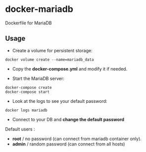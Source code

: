 # docker-mariadb
Dockerfile for MariaDB

## Usage
- Create a volume for persistent storage:

```
docker volume create --name=mariadb_data
```

- Copy the **docker-compose.yml** and modify it if needed.

- Start the MariaDB server:

```
docker-compose create
docker-compose start
```

- Look at the logs to see your default password:

```
docker logs mariadb
```

- Connect to your DB and **change the default password**

Default users :
- **root** / no password (can connect from mariadb container only).
- **admin** / random password (can connect from all hosts)
